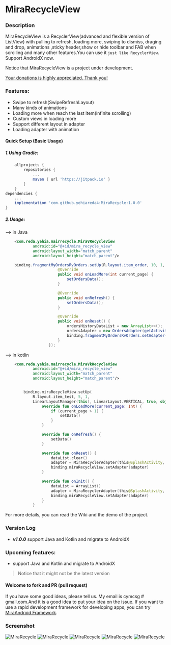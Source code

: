 # MiraRecycleView

### Description

MiraRecycleView is a RecyclerView(advanced and flexible version of ListView) with pulling to refresh, loading more, swiping to dismiss, draging and drop, animations ,sticky header,show or hide toolbar and FAB when scrolling and many other features.You can use it ```just like RecyclerView```. Support AndroidX now.

Notice that MiraRecycleView is a project under development.

[Your donations is highly appreciated. Thank you!](#donations)

### Features:

* Swipe to refresh(SwipeRefreshLayout)
* Many kinds of animations
* Loading more when reach the last item(infinite scrolling)
* Custom views in loading more
* Support different layout in adapter
* Loading adapter with animation


#### Quick Setup (Basic Usage)
##### 1.Using Gradle:
```groovy
	allprojects {
		repositories {
			...
			maven { url 'https://jitpack.io' }
		}
	}
dependencies {
    ...
    implementation 'com.github.yehiareda4:MiraRecycle:1.0.0'
}
```

##### 2.Usage:

--> in Java

``` xml
    <com.reda.yehia.mairrecycle.MiraVRecycleView
            android:id="@+id/mira_recycle_view"
            android:layout_width="match_parent"
            android:layout_height="match_parent"/>

```
``` java
    binding.fragmentMyOrdersRvOrders.setUp(R.layout.item_order, 10, 1, linearLayoutManager, LinearLayoutManager.VERTICAL, false, new LoadMore() {
                       @Override
                       public void onLoadMore(int current_page) {
                           setOrdersData();
                       }

                       @Override
                       public void onRefresh() {
                           setOrdersData();
                       }

                       @Override
                       public void onReset() {
                           ordersHistoryDataList = new ArrayList<>();
                           ordersAdapter = new OrdersAdapter(getActivity(), ordersHistoryDataList);
                           binding.fragmentMyOrdersRvOrders.setAdapter(ordersAdapter);
                       }
                   });

```
--> in kotlin

``` xml
    <com.reda.yehia.mairrecycle.MiraVkRecycleView
            android:id="@+id/mira_recycle_view"
            android:layout_width="match_parent"
            android:layout_height="match_parent"/>

```
``` kotlin

        binding.miraRecycleView.setUp(
            R.layout.item_test, 5, 1,
            LinearLayoutManager(this), LinearLayout.VERTICAL, true, object : LoadMoreK() {
                override fun onLoadMore(current_page: Int) {
                    if (current_page > 1) {
                        setData()
                    }
                }

                override fun onRefresh() {
                    setData()
                }

                override fun onReset() {
                    dataList.clear()
                    adapter = MiraRecyclerAdapter(this@SplashActivity, dataList)
                    binding.miraRecycleView.setAdapter(adapter)
                }

                override fun onInit() {
                    dataList = ArrayList()
                    adapter = MiraRecyclerAdapter(this@SplashActivity, dataList)
                    binding.miraRecycleView.setAdapter(adapter)
                }
            }

```

For more details, you can read the Wiki and the demo of the project.




### Version Log
* ***v1.0.0*** support Java and Kotlin and migrate to AndroidX


### Upcoming features:
* support Java and Kotlin and migrate to AndroidX

> Notice that it might not be the latest version


#### Welcome to fork and PR (pull request)
If you have some good ideas, please tell us. My email is cymcsg # gmail.com.And it is a good idea to put your idea on the issue. If you want to use a rapid development framework for developing apps, you can try [MiraAndroid Framework](https://github.com/yehiareda4/MiraRecycle).

### Screenshot
![MiraRecycle](https://bytebucket.org/marshalchen/images/raw/44beb162121c719ea4094bd7ea1c9f0cd7de4c04/MiraRecycleView/ultimate_recyclerview11.gif)
![MiraRecycle](https://bytebucket.org/marshalchen/images/raw/44beb162121c719ea4094bd7ea1c9f0cd7de4c04/MiraRecycleView/ultimate_recyclerview12.gif)
![MiraRecycle](https://bytebucket.org/marshalchen/images/raw/44beb162121c719ea4094bd7ea1c9f0cd7de4c04/MiraRecycleView/ultimate_recyclerview7.gif)
![MiraRecycle](https://bytebucket.org/marshalchen/images/raw/f4794974d8de71ab1d0f0efddda556df7e792df2/MiraRecycleView/ultimate_recyclerview3.gif)
![MiraRecycle](https://bytebucket.org/marshalchen/images/raw/44beb162121c719ea4094bd7ea1c9f0cd7de4c04/MiraRecycleView/ultimate_recyclerview9.gif)

